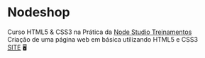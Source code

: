 # Nodeshop
Curso HTML5 & CSS3 na Prática da [Node Studio Treinamentos](https://www.nodestudio.com.br/curso/curso-html5-e-css3-na-pratica)<br>
Criação de uma página web em básica utilizando HTML5 e CSS3 <br>
[SITE](https://diegorafaelvieira.github.io/Nodeshop/) :desktop_computer: 
